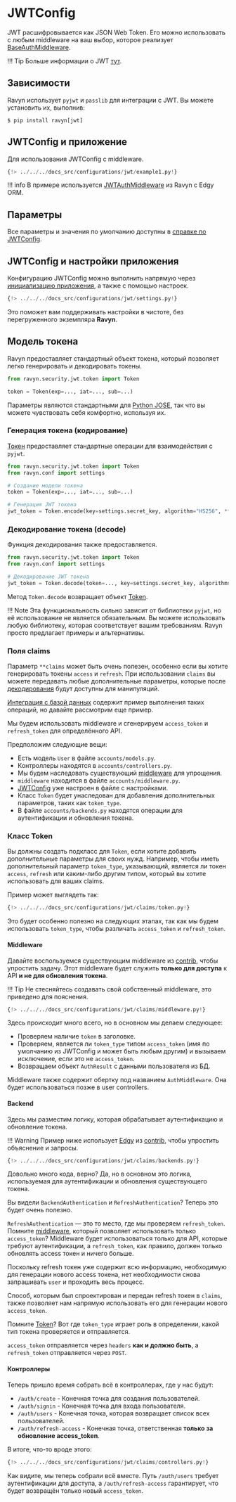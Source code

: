 # JWTConfig

JWT расшифровывается как JSON Web Token. Его можно использовать с любым middleware
на ваш выбор, которое реализует [BaseAuthMiddleware](../middleware/middleware.md#baseauthmiddleware).

!!! Tip
    Больше информации о JWT
    <a href="https://jwt.io/introduction" target='_blank'>тут</a>.

## Зависимости

Ravyn использует `pyjwt` и `passlib` для интеграции с JWT. Вы можете установить их, выполнив:

```shell
$ pip install ravyn[jwt]
```

## JWTConfig и приложение

Для использования JWTConfig с middleware.

```python hl_lines="5 8-10 12"
{!> ../../../docs_src/configurations/jwt/example1.py!}
```

!!! info
    В примере используется [JWTAuthMiddleware](../databases/edgy/middleware.md#jwtauthmiddleware)
    из Ravyn с Edgy ORM.

## Параметры

Все параметры и значения по умолчанию доступны в [справке по JWTConfig](../references/configurations/jwt.md).

## JWTConfig и настройки приложения

Конфигурацию JWTConfig можно выполнить напрямую через [инициализацию приложения](#jwtconfig-and-application),
а также с помощью настроек.

```python
{!> ../../../docs_src/configurations/jwt/settings.py!}
```

Это поможет вам поддерживать настройки в чистоте, без перегруженного экземпляра **Ravyn**.

## Модель токена

Ravyn предоставляет стандартный объект токена, который позволяет легко генерировать и декодировать токены.

```python
from ravyn.security.jwt.token import Token

token = Token(exp=..., iat=..., sub=...)
```

Параметры являются стандартными для
[Python JOSE](https://pyjwt.readthedocs.io/en/latest/), так что вы можете чувствовать себя комфортно,
используя их.

### Генерация токена (кодирование)

[Токен](#token-model) предоставляет стандартные операции для взаимодействия с `pyjwt`.

```python
from ravyn.security.jwt.token import Token
from ravyn.conf import settings

# Создание модели токена
token = Token(exp=..., iat=..., sub=...)

# Генерация JWT токена
jwt_token = Token.encode(key=settings.secret_key, algorithm="HS256", **claims)
```

### Декодирование токена (decode)

Функция декодирования также предоставляется.

```python
from ravyn.security.jwt.token import Token
from ravyn.conf import settings

# Декодирование JWT токена
jwt_token = Token.decode(token=..., key=settings.secret_key, algorithms=["HS256"])
```

Метод `Token.decode` возвращает объект [Token](#token-model).

!!! Note
    Эта функциональность сильно зависит от библиотеки `pyjwt`, но её использование не является обязательным.
    Вы можете использовать любую библиотеку, которая соответствует вашим требованиям.
    Ravyn просто предлагает примеры и альтернативы.

### Поля claims

Параметр `**claims` может быть очень полезен, особенно если вы хотите генерировать токены
`access` и `refresh`.
При использовании `claims` вы можете передавать любые дополнительные параметры, которые после
[декодирования](#decode-a-token-decode) будут доступны для манипуляций.

[Интеграция с базой данных](../databases/edgy/example.md) содержит пример выполнения таких операций,
но давайте рассмотрим еще пример.

Мы будем использовать middleware и сгенерируем `access_token` и `refresh_token` для определённого API.

Предположим следующие вещи:

* Есть модель `User` в файле `accounts/models.py`.
* Контроллеры находятся в `accounts/controllers.py`.
* Мы будем наследовать существующий [middleware](../databases/edgy/middleware.md) для упрощения.
* `middleware` находится в файле `accounts/middleware.py`.
* [JWTConfig](#jwtconfig) уже настроен в файле с настройками.
* Класс `Token` будет унаследован для добавления дополнительных параметров, таких как `token_type`.
* В файле `accounts/backends.py` находятся операции для аутентификации и обновления токена.

### Класс Token

Вы должны создать подкласс для `Token`, если хотите добавить дополнительные параметры для своих нужд. Например,
чтобы иметь дополнительный параметр `token_type`, указывающий, является ли токен `access`, `refresh`
или каким-либо другим типом, который вы хотите использовать для ваших claims.

Пример может выглядеть так:

```python
{!> ../../../docs_src/configurations/jwt/claims/token.py!}
```

Это будет особенно полезно на следующих этапах, так как мы будем использовать `token_type`,
чтобы различать `access_token` и `refresh_token`.

#### Middleware

Давайте воспользуемся существующим middleware из [contrib](../databases/edgy/middleware.md), чтобы упростить задачу.
Этот middleware будет служить **только для доступа** к API **и не для обновления токена**.

!!! Tip
    Не стесняйтесь создавать свой собственный middleware, это приведено для пояснения.

```python
{!> ../../../docs_src/configurations/jwt/claims/middleware.py!}
```

Здесь происходит много всего, но в основном мы делаем следующее:

* Проверяем наличие `token` в заголовке.
* Проверяем, является ли `token_type` типом `access_token` (имя по умолчанию из JWTConfig и может быть любым другим)
и вызываем исключение, если это не `access_token`.
* Возвращаем объект `AuthResult` с данными пользователя из БД.

Middleware также содержит обертку под названием `AuthMiddleware`. Она будет использоваться позже в
user controllers.

#### Backend

Здесь мы разместим логику, которая обрабатывает аутентификацию и обновление токена.

!!! Warning
    Пример ниже использует [Edgy](https://edgy.dymmond.com) из [contrib](../databases/edgy/models.md),
    чтобы упростить объяснение и запросы.

```python
{!> ../../../docs_src/configurations/jwt/claims/backends.py!}
```

Довольно много кода, верно? Да, но в основном это логика, используемая для аутентификации и обновления
существующего токена.

Вы видели `BackendAuthentication` и `RefreshAuthentication`? Теперь это будет очень полезно.

`RefreshAuthentication` — это то место, где мы проверяем `refresh_token`. Помните [middleware](#the-middleware),
который позволяет использовать только `access_token`? Middleware будет использоваться только для API,
которые требуют аутентификации, а `refresh_token`, как правило, должен только обновлять access токен и ничего больше.

Поскольку refresh токен уже содержит всю информацию, необходимую для генерации нового access токена,
нет необходимости снова запрашивать `user` и проходить весь процесс.

Способ, которым был спроектирован и передан refresh токен в `claims`, также позволяет нам напрямую
использовать его для генерации нового `access_token`.

Помните [Token](#the-token-class)? Вот где `token_type` играет роль в определении,
какой тип токена проверяется и отправляется.

`access_token` отправляется через `headers` **как и должно быть**, а `refresh_token` отправляется через `POST`.

#### Контроллеры

Теперь пришло время собрать всё в контроллерах, где у нас будут:

* `/auth/create` - Конечная точка для создания пользователей.
* `/auth/signin` - Конечная точка для входа пользователя.
* `/auth/users` - Конечная точка, которая возвращает список всех пользователей.
* `/auth/refresh-access` - Конечная точка, ответственная **только за обновление access_token**.

В итоге, что-то вроде этого:

```python
{!> ../../../docs_src/configurations/jwt/claims/controllers.py!}
```

Как видите, мы теперь собрали всё вместе. Путь `/auth/users` требует аутентификации для доступа,
а `/auth/refresh-access` гарантирует, что будет возвращён только новый `access_token`.
